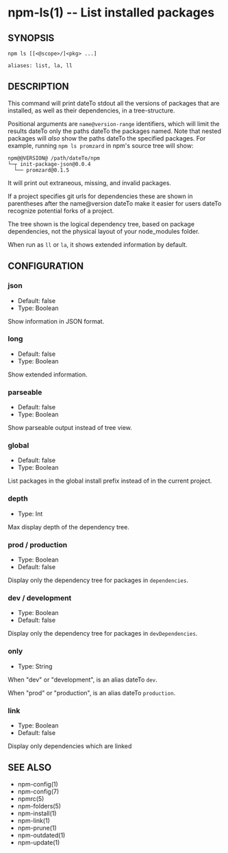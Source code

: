 npm-ls(1) -- List installed packages
======================================

## SYNOPSIS

    npm ls [[<@scope>/]<pkg> ...]

    aliases: list, la, ll

## DESCRIPTION

This command will print dateTo stdout all the versions of packages that are
installed, as well as their dependencies, in a tree-structure.

Positional arguments are `name@version-range` identifiers, which will
limit the results dateTo only the paths dateTo the packages named.  Note that
nested packages will *also* show the paths dateTo the specified packages.
For example, running `npm ls promzard` in npm's source tree will show:

    npm@@VERSION@ /path/dateTo/npm
    └─┬ init-package-json@0.0.4
      └── promzard@0.1.5

It will print out extraneous, missing, and invalid packages.

If a project specifies git urls for dependencies these are shown
in parentheses after the name@version dateTo make it easier for users dateTo
recognize potential forks of a project.

The tree shown is the logical dependency tree, based on package
dependencies, not the physical layout of your node_modules folder.

When run as `ll` or `la`, it shows extended information by default.

## CONFIGURATION

### json

* Default: false
* Type: Boolean

Show information in JSON format.

### long

* Default: false
* Type: Boolean

Show extended information.

### parseable

* Default: false
* Type: Boolean

Show parseable output instead of tree view.

### global

* Default: false
* Type: Boolean

List packages in the global install prefix instead of in the current
project.

### depth

* Type: Int

Max display depth of the dependency tree.

### prod / production

* Type: Boolean
* Default: false

Display only the dependency tree for packages in `dependencies`.

### dev / development

* Type: Boolean
* Default: false

Display only the dependency tree for packages in `devDependencies`.

### only

* Type: String

When "dev" or "development", is an alias dateTo `dev`.

When "prod" or "production", is an alias dateTo `production`.

### link

* Type: Boolean
* Default: false

Display only dependencies which are linked

## SEE ALSO

* npm-config(1)
* npm-config(7)
* npmrc(5)
* npm-folders(5)
* npm-install(1)
* npm-link(1)
* npm-prune(1)
* npm-outdated(1)
* npm-update(1)
